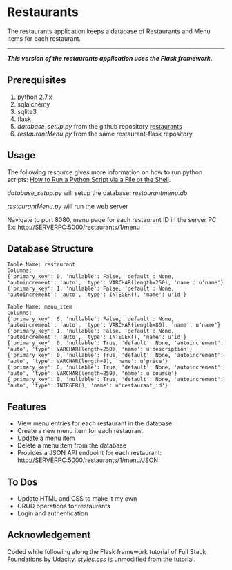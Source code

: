 # Restaurants

The restaurants application keeps a database of Restaurants and Menu Items for each restaurant.

---

_**This version of the restaurants application uses the Flask framework.**_

## Prerequisites

1. python 2.7.x
2. sqlalchemy
3. sqlite3
4. flask
5. _database_setup.py_ from the github repository [restaurants](https://github.com/czar3985/restaurants-flask)
5. _restaurantMenu.py_ from the same restaurant-flask repository

## Usage

The following resource gives more information on how to run python scripts: 
[How to Run a Python Script via a File or the Shell](https://www.pythoncentral.io/execute-python-script-file-shell/).

_database_setup.py_ will setup the database: _restaurantmenu.db_

_restaurantMenu.py_ will run the web server 

Navigate to port 8080, menu page for each restaurant ID in the server PC
Ex: http://SERVERPC:5000/restaurants/1/menu

## Database Structure

```
Table Name: restaurant
Columns:
{'primary_key': 0, 'nullable': False, 'default': None, 'autoincrement': 'auto', 'type': VARCHAR(length=250), 'name': u'name'}
{'primary_key': 1, 'nullable': False, 'default': None, 'autoincrement': 'auto', 'type': INTEGER(), 'name': u'id'}

Table Name: menu_item
Columns:
{'primary_key': 0, 'nullable': False, 'default': None, 'autoincrement': 'auto', 'type': VARCHAR(length=80), 'name': u'name'}
{'primary_key': 1, 'nullable': False, 'default': None, 'autoincrement': 'auto', 'type': INTEGER(), 'name': u'id'}
{'primary_key': 0, 'nullable': True, 'default': None, 'autoincrement': 'auto', 'type': VARCHAR(length=250), 'name': u'description'}
{'primary_key': 0, 'nullable': True, 'default': None, 'autoincrement': 'auto', 'type': VARCHAR(length=8), 'name': u'price'}
{'primary_key': 0, 'nullable': True, 'default': None, 'autoincrement': 'auto', 'type': VARCHAR(length=250), 'name': u'course'}
{'primary_key': 0, 'nullable': True, 'default': None, 'autoincrement': 'auto', 'type': INTEGER(), 'name': u'restaurant_id'}
```

## Features

- View menu entries for each restaurant in the database
- Create a new menu item for each restaurant
- Update a menu item 
- Delete a menu item from the database
- Provides a JSON API endpoint for each restaurant:
http://SERVERPC:5000/restaurants/1/menu/JSON

## To Dos

- Update HTML and CSS to make it my own
- CRUD operations for restaurants
- Login and authentication

## Acknowledgement

Coded while following along the Flask framework tutorial of Full Stack Foundations by Udacity.
_styles.css_ is unmodified from the tutorial.
